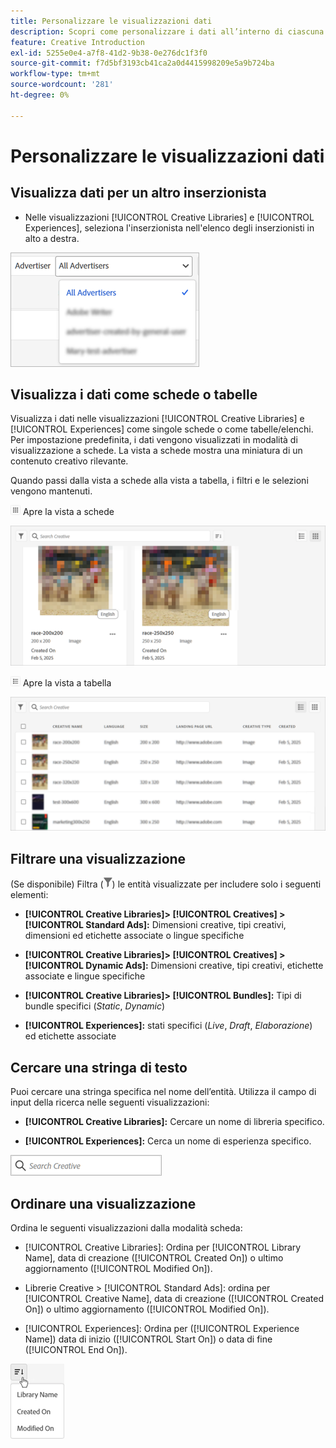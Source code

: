 ```yaml
---
title: Personalizzare le visualizzazioni dati
description: Scopri come personalizzare i dati all’interno di ciascuna delle visualizzazioni disponibili.
feature: Creative Introduction
exl-id: 5255e0e4-a7f8-41d2-9b38-0e276dc1f3f0
source-git-commit: f7d5bf3193cb41ca2a0d4415998209e5a9b724ba
workflow-type: tm+mt
source-wordcount: '281'
ht-degree: 0%

---
```


# Personalizzare le visualizzazioni dati

## Visualizza dati per un altro inserzionista

* Nelle visualizzazioni [!UICONTROL Creative Libraries] e [!UICONTROL Experiences], seleziona l&#39;inserzionista nell&#39;elenco degli inserzionisti in alto a destra.

![Esempio di elenco inserzionisti](/help/creative/assets/advertiser.png "Esempio di elenco inserzionisti")

## Visualizza i dati come schede o tabelle

Visualizza i dati nelle visualizzazioni [!UICONTROL Creative Libraries] e [!UICONTROL Experiences] come singole schede o come tabelle/elenchi. Per impostazione predefinita, i dati vengono visualizzati in modalità di visualizzazione a schede. La vista a schede mostra una miniatura di un contenuto creativo rilevante.

Quando passi dalla vista a schede alla vista a tabella, i filtri e le selezioni vengono mantenuti.

![Vista a schede](/help/creative/assets/card-view-button.png "Vista a schede") Apre la vista a schede

![Esempio di vista a schede](/help/creative/assets/card-view-example.png "Esempio di vista a schede")

![Vista a elenco/tabella](/help/creative/assets/table-view-button.png "Vista a tabella") Apre la vista a tabella

![Esempio di visualizzazione tabella](/help/creative/assets/table-view-example.png "Esempio di visualizzazione tabella")

<!-- not implemented as of 11-26:
In card view, you can increase or decrease the size of the cards.

In either view, you can:

Include all creative variations in the view. [Experiences view?]

Refresh the pane to see any changes that other users have made.
-->

## Filtrare una visualizzazione

(Se disponibile) Filtra (![Pulsante Filtro](/help/creative/assets/filter.png "Pulsante Filtro")) le entità visualizzate per includere solo i seguenti elementi:

* **[!UICONTROL Creative Libraries]> [!UICONTROL Creatives] > [!UICONTROL Standard Ads]:** Dimensioni creative, tipi creativi, dimensioni ed etichette associate o lingue specifiche

* **[!UICONTROL Creative Libraries]> [!UICONTROL Creatives] > [!UICONTROL Dynamic Ads]:** Dimensioni creative, tipi creativi, etichette associate e lingue specifiche

* **[!UICONTROL Creative Libraries]> [!UICONTROL Bundles]:** Tipi di bundle specifici (*Static*, *Dynamic*)

* **[!UICONTROL Experiences]:** stati specifici (*Live*, *Draft*, *Elaborazione*) ed etichette associate

<!-- Only available to non-admin users in Phase 1

* **[!UICONTROL Feeds] > [!UICONTROL Catalog]:** Specific library [??? different than the statuses for the Template tab, which I'd expect to show something different anyway] statuses (*Active*, *Inactive*, *Deleted*)

* **[!UICONTROL Feeds] > [!UICONTROL Job Status]:** Specific statuses (*Created*, *Queued*, *Running*, *Finished*)

* **[!UICONTROL Feeds] > [!UICONTROL Template]:** Specific library [???] statuses (*Active*, *Archived*)

* **[!UICONTROL Ad Templates]:** Specific creative sizes and template types (*Static*, *Dynamic*)

-->

## Cercare una stringa di testo

Puoi cercare una stringa specifica nel nome dell’entità. Utilizza il campo di input della ricerca nelle seguenti visualizzazioni:

* **[!UICONTROL Creative Libraries]:** Cercare un nome di libreria specifico.

* **[!UICONTROL Experiences]:** Cerca un nome di esperienza specifico.

![Esempio di campo di input della ricerca](/help/creative/assets/search-field.png "Esempio di campo di input della ricerca")

## Ordinare una visualizzazione

Ordina le seguenti visualizzazioni dalla modalità scheda:

* [!UICONTROL Creative Libraries]: Ordina per [!UICONTROL Library Name], data di creazione ([!UICONTROL Created On]) o ultimo aggiornamento ([!UICONTROL Modified On]).

* Librerie Creative > [!UICONTROL Standard Ads]: ordina per [!UICONTROL Creative Name], data di creazione ([!UICONTROL Created On]) o ultimo aggiornamento ([!UICONTROL Modified On]).

* [!UICONTROL Experiences]: Ordina per ([!UICONTROL Experience Name]) data di inizio ([!UICONTROL Start On]) o data di fine ([!UICONTROL End On]).

![Esempio di opzioni di ordinamento](/help/creative/assets/sort.png "Esempio di opzioni di ordinamento")
